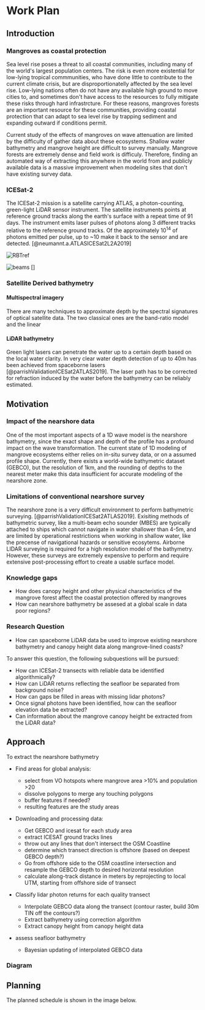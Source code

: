 # Work Plan

## Introduction

### Mangroves as coastal protection
Sea level rise poses a threat to all coastal communities, including many of the world's largest population centers. The risk is even more existential for low-lying tropical commmunities, who have done little to contribute to the current climate crisis, but are disproportionatelly affected by the sea level rise. Low-lying nations often do not have any available high ground to move cities to, and sometimes don't have access to the resources to fully mitigate these risks through hard infrastrcture. For these reasons, mangroves forests are an important resource for these communities, providing coastal protection that can adapt to sea level rise by trapping sediment and expanding outward if conditions permit.


Current study of the effects of mangroves on wave attenuation are limited by the difficulty of gather data about these ecosystems.  Shallow water bathymetry and mangrove height are difficult to survey manually. Mangrove forests are extremely dense and field work is difficuly. Therefore, finding an automated way of extracting this anywhere in the world from and publicly available data is a massive improvement when modeling sites that don't have existing survey data.

### ICESat-2
The ICESat-2 mission is a satellite carrying ATLAS, a photon-counting, green-light LiDAR sensor instrument. The satellite instruments points at reference ground tracks along the earth's surface with a repeat time of 91 days.  The instrument emits laser pulses of photons along 3 different tracks relative to the reference ground tracks. Of the approximately $10^14$ of photons emitted per pulse, up to ~10 make it back to the sensor and are detected. [@neumannt.a.ATLASICESat2L2A2019]

![RBTref](../figures/ATLAS_beam_layout_from_user_guide.png)

![beams](../figures/3d_beam_view_from_atl03ATBD.png) []



### Satellite Derived bathymetry
#### Multispectral imagery
There are many techniques to approximate depth by the spectral signatures of optical satellite data. The two classical ones are the band-ratio model and the linear 

#### LiDAR bathymetry

Green light lasers can penetrate the water up to a certain depth based on the local water clarity. In very clear water depth detection of up to 40m has been achieved from spaceborne lasers [@parrishValidationICESat2ATLAS2019]. The laser path has to be corrected for refraction induced by the water before the bathymetry can be reliably estimated. 


## Motivation

### Impact of the nearshore data
One of the most important aspects of a 1D wave model is the nearshore bathymetry, since the exact shape and depth of the profile has a profound impact on the wave transformation. The current state of 1D modeling of mangrove ecosystems either relies on in-situ survey data, or on a assumed profile shape. Currently, there exists a world-wide bathymetric dataset (GEBCO), but the resolution of 1km, and the rounding of depths to the nearest meter make this data insufficient for accurate modeling of the nearshore zone. 

### Limitations of conventional nearshore survey
The nearshore zone is a very difficult environment to perform bathymetric surveying. [@parrishValidationICESat2ATLAS2019]. Exisiting methods of bathymetric survey, like a multi-beam echo sounder (MBES) are typically attached to ships which cannot navigate in water shallower than 4-5m, and are limited by operational restrictions when working in shallow water, like the precense of navigational hazards or sensitive ecosytems. Airborne LIDAR surveying is required for a high resolution model of the bathymetry. However, these surveys are extremely expensive to perform and require extensive post-processing effort to create a usable surface model.

### Knowledge gaps

- How does canopy height and other physical characteristics of the mangrove forest affect the coastal protection offered by mangroves
- How can nearshore bathymetry be assesed at a global scale in data poor regions?

### Research Question

- How can spaceborne LiDAR data be used to improve existing nearshore bathymetry and canopy height data along mangrove-lined coasts?

To answer this question, the following subquestions will be pursued:

- How can ICESat-2 transects with reliable data be identified algorithmically? 
- How can LiDAR returns reflecting the seafloor be separated from background noise? 
- How can gaps be filled in areas with missing lidar photons?
- Once signal photons have been identified, how can the seafloor elevation data be extracted? 
- Can information about the mangrove canopy height be extracted from the LiDAR data?

## Approach

To extract the nearshore bathymetry 
- Find areas for global analysis:
  - select from VO hotspots where mangrove area >10% and population >20
  - dissolve polygons to merge any touching polygons
  - buffer features if needed?
  - resulting features are the study areas

- Downloading and processing data:
  - Get GEBCO and icesat for each study area 
  - extract ICESAT ground tracks lines
  - throw out any lines that don't intersect the OSM Coastline
  - determine which transect direction is offshore (based on deepest GEBCO depth?)
  - Go from offshore side to the OSM coastline intersection and resample the GEBCO depth to desired horizontal resolution
  - calculate along-track distance in meters by reprojecting to local UTM, starting from offshore side of transect 
  
- Classify lidar photon returns for each quality transect
    - Interpolate GEBCO data along the transect (contour raster, build 30m TIN off the contours?)
    - Extract bathymetry using correction algorithm 
    - Extract canopy height from canopy height data
- assess seafloor bathymetry
  - Bayesian updating of interpolated GEBCO data
### Diagram

<!-- ![image](../figures/approach.png){width="\\textwidth"} -->

## Planning

The planned schedule is shown in the image below. 

<!-- ![Schedule](../figures/thesis-schedule.png) -->
